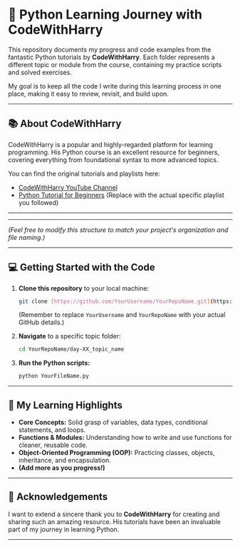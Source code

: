 # 🐍 Python Learning Journey with CodeWithHarry

This repository documents my progress and code examples from the fantastic Python tutorials by **CodeWithHarry**. Each folder represents a different topic or module from the course, containing my practice scripts and solved exercises.

My goal is to keep all the code I write during this learning process in one place, making it easy to review, revisit, and build upon.

---

## 📚 About CodeWithHarry

CodeWithHarry is a popular and highly-regarded platform for learning programming. His Python course is an excellent resource for beginners, covering everything from foundational syntax to more advanced topics.

You can find the original tutorials and playlists here:
* [CodeWithHarry YouTube Channel](https://www.youtube.com/@CodeWithHarry)
* [Python Tutorial for Beginners](https://www.youtube.com/playlist?list=PLu0W_9lII9agwh1XjJ2p9S7nJc6S8WkLw) (Replace with the actual specific playlist you followed)

---

---
*(Feel free to modify this structure to match your project's organization and file naming.)*

---

## 💻 Getting Started with the Code

1.  **Clone this repository** to your local machine:
    ```bash
    git clone [https://github.com/YourUsername/YourRepoName.git](https://github.com/YourUsername/YourRepoName.git)
    ```
    (Remember to replace `YourUsername` and `YourRepoName` with your actual GitHub details.)

2.  **Navigate** to a specific topic folder:
    ```bash
    cd YourRepoName/day-XX_topic_name
    ```

3.  **Run the Python scripts:**
    ```bash
    python YourFileName.py
    ```

---

## 🚀 My Learning Highlights

* **Core Concepts:** Solid grasp of variables, data types, conditional statements, and loops.
* **Functions & Modules:** Understanding how to write and use functions for cleaner, reusable code.
* **Object-Oriented Programming (OOP):** Practicing classes, objects, inheritance, and encapsulation.
* **(Add more as you progress!)**

---

## 🙏 Acknowledgements

I want to extend a sincere thank you to **CodeWithHarry** for creating and sharing such an amazing resource. His tutorials have been an invaluable part of my journey in learning Python.

---
